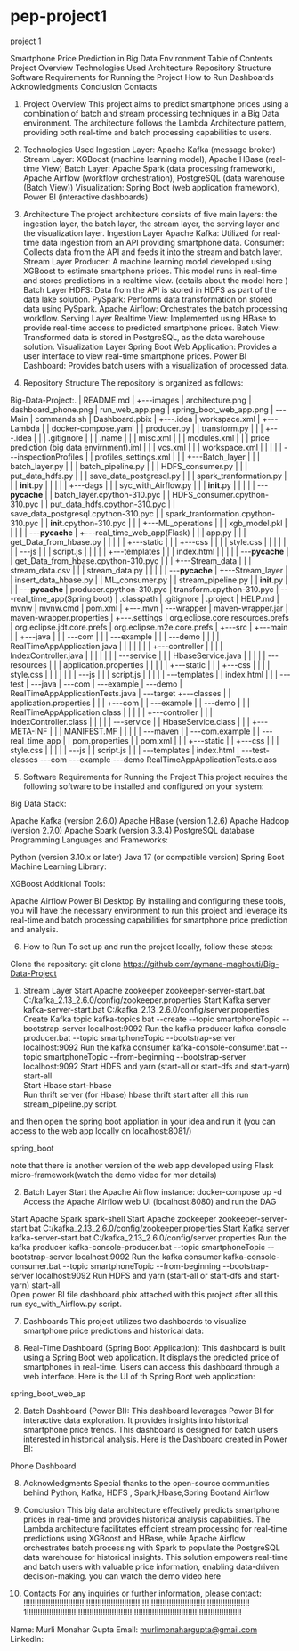 # pep-project1
project 1

Smartphone Price Prediction in Big Data Environment
Table of Contents
Project Overview
Technologies Used
Architecture
Repository Structure
Software Requirements for Running the Project
How to Run
Dashboards
Acknowledgments
Conclusion
Contacts
1. Project Overview
This project aims to predict smartphone prices using a combination of batch and stream processing techniques in a Big Data environment. The architecture follows the Lambda Architecture pattern, providing both real-time and batch processing capabilities to users.

2. Technologies Used
Ingestion Layer: Apache Kafka (message broker)
Stream Layer: XGBoost (machine learning model), Apache HBase (real-time View)
Batch Layer: Apache Spark (data processing framework), Apache Airflow (workflow orchestration), PostgreSQL (data warehouse (Batch View))
Visualization: Spring Boot (web application framework), Power BI (interactive dashboards)
3. Architecture
The project architecture consists of five main layers: the ingestion layer, the batch layer, the stream layer, the serving layer and the visualization layer.
Ingestion Layer
Apache Kafka: Utilized for real-time data ingestion from an API providing smartphone data.
Consumer: Collects data from the API and feeds it into the stream and batch layer.
Stream Layer
Producer: A machine learning model developed using XGBoost to estimate smartphone prices. This model runs in real-time and stores predictions in a realtime view. (details about the model here )
Batch Layer
HDFS: Data from the API is stored in HDFS as part of the data lake solution.
PySpark: Performs data transformation on stored data using PySpark.
Apache Airflow: Orchestrates the batch processing workflow.
Serving Layer
Realtime View: Implemented using HBase to provide real-time access to predicted smartphone prices.
Batch View: Transformed data is stored in PostgreSQL, as the data warehouse solution.
Visualization Layer
Spring Boot Web Application: Provides a user interface to view real-time smartphone prices.
Power BI Dashboard: Provides batch users with a visualization of processed data.
4. Repository Structure
The repository is organized as follows:

Big-Data-Project:.
|   README.md
|
+---images
|       architecture.png
|       dashboard_phone.png
|       run_web_app.png
|       spring_boot_web_app.png
|
\---Main
    |   commands.sh
    |   Dashboard.pbix
    |
    +---.idea
    |       workspace.xml
    |
    +---Lambda
    |   |   docker-compose.yaml
    |   |   producer.py
    |   |   transform.py
    |   |
    |   +---.idea
    |   |   |   .gitignore
    |   |   |   .name
    |   |   |   misc.xml
    |   |   |   modules.xml
    |   |   |   price prediction (big data envirnment).iml
    |   |   |   vcs.xml
    |   |   |   workspace.xml
    |   |   |
    |   |   \---inspectionProfiles
    |   |           profiles_settings.xml
    |   |
    |   +---Batch_layer
    |   |   |   batch_layer.py
    |   |   |   batch_pipeline.py
    |   |   |   HDFS_consumer.py
    |   |   |   put_data_hdfs.py
    |   |   |   save_data_postgresql.py
    |   |   |   spark_tranformation.py
    |   |   |   __init__.py
    |   |   |
    |   |   +---dags
    |   |   |       syc_with_Airflow.py
    |   |   |       __init__.py
    |   |   |
    |   |   \---__pycache__
    |   |           batch_layer.cpython-310.pyc
    |   |           HDFS_consumer.cpython-310.pyc
    |   |           put_data_hdfs.cpython-310.pyc
    |   |           save_data_postgresql.cpython-310.pyc
    |   |           spark_tranformation.cpython-310.pyc
    |   |           __init__.cpython-310.pyc
    |   |
    |   +---ML_operations
    |   |   |   xgb_model.pkl
    |   |   |
    |   |   \---__pycache__
    |   +---real_time_web_app(Flask)
    |   |   |   app.py
    |   |   |   get_Data_from_hbase.py
    |   |   |
    |   |   +---static
    |   |   |   +---css
    |   |   |   |       style.css
    |   |   |   |
    |   |   |   \---js
    |   |   |           script.js
    |   |   |
    |   |   +---templates
    |   |   |       index.html
    |   |   |
    |   |   \---__pycache__
    |   |           get_Data_from_hbase.cpython-310.pyc
    |   |
    |   +---Stream_data
    |   |   |   stream_data.csv
    |   |   |   stream_data.py
    |   |   |
    |   |   \---__pycache__
    |   +---Stream_layer
    |   |       insert_data_hbase.py
    |   |       ML_consumer.py
    |   |       stream_pipeline.py
    |   |       __init__.py
    |   |
    |   \---__pycache__
    |           producer.cpython-310.pyc
    |           transform.cpython-310.pyc
    |
    \---real_time_app(Spring boot)
        |   .classpath
        |   .gitignore
        |   .project
        |   HELP.md
        |   mvnw
        |   mvnw.cmd
        |   pom.xml
        |
        +---.mvn
        |   \---wrapper
        |           maven-wrapper.jar
        |           maven-wrapper.properties
        |
        +---.settings
        |       org.eclipse.core.resources.prefs
        |       org.eclipse.jdt.core.prefs
        |       org.eclipse.m2e.core.prefs
        |
        +---src
        |   +---main
        |   |   +---java
        |   |   |   \---com
        |   |   |       \---example
        |   |   |           \---demo
        |   |   |               |   RealTimeAppApplication.java
        |   |   |               |
        |   |   |               +---controller
        |   |   |               |       IndexController.java
        |   |   |               |
        |   |   |               \---service
        |   |   |                       HbaseService.java
        |   |   |
        |   |   \---resources
        |   |       |   application.properties
        |   |       |
        |   |       +---static
        |   |       |   +---css
        |   |       |   |       style.css
        |   |       |   |
        |   |       |   \---js
        |   |       |           script.js
        |   |       |
        |   |       \---templates
        |   |               index.html
        |   |
        |   \---test
        |       \---java
        |           \---com
        |               \---example
        |                   \---demo
        |                           RealTimeAppApplicationTests.java
        |
        \---target
            +---classes
            |   |   application.properties
            |   |
            |   +---com
            |   |   \---example
            |   |       \---demo
            |   |           |   RealTimeAppApplication.class
            |   |           |
            |   |           +---controller
            |   |           |       IndexController.class
            |   |           |
            |   |           \---service
            |   |                   HbaseService.class
            |   |
            |   +---META-INF
            |   |   |   MANIFEST.MF
            |   |   |
            |   |   \---maven
            |   |       \---com.example
            |   |           \---real_time_app
            |   |                   pom.properties
            |   |                   pom.xml
            |   |
            |   +---static
            |   |   +---css
            |   |   |       style.css
            |   |   |
            |   |   \---js
            |   |           script.js
            |   |
            |   \---templates
            |           index.html
            |
            \---test-classes
                \---com
                    \---example
                        \---demo
                                RealTimeAppApplicationTests.class

5. Software Requirements for Running the Project
This project requires the following software to be installed and configured on your system:

Big Data Stack:

Apache Kafka (version 2.6.0)
Apache HBase (version 1.2.6)
Apache Hadoop (version 2.7.0)
Apache Spark (version 3.3.4)
PostgreSQL database
Programming Languages and Frameworks:

Python (version 3.10.x or later)
Java 17 (or compatible version)
Spring Boot
Machine Learning Library:

XGBoost
Additional Tools:

Apache Airflow
Power BI Desktop
By installing and configuring these tools, you will have the necessary environment to run this project and leverage its real-time and batch processing capabilities for smartphone price prediction and analysis.

6. How to Run
To set up and run the project locally, follow these steps:

Clone the repository:
git clone https://github.com/aymane-maghouti/Big-Data-Project
1. Stream Layer
Start Apache zookeeper
zookeeper-server-start.bat C:/kafka_2.13_2.6.0/config/zookeeper.properties
Start Kafka server
kafka-server-start.bat C:/kafka_2.13_2.6.0/config/server.properties
Create Kafka topic
kafka-topics.bat --create --topic smartphoneTopic --bootstrap-server localhost:9092
Run the kafka producer
kafka-console-producer.bat --topic smartphoneTopic --bootstrap-server localhost:9092
Run the kafka consumer
kafka-console-consumer.bat --topic smartphoneTopic --from-beginning --bootstrap-server localhost:9092
Start HDFS and yarn (start-all or start-dfs and start-yarn)
start-all  
Start Hbase
start-hbase  
Run thrift server (for Hbase)
hbase thrift start
after all this run stream_pipeline.py script.

and then open the spring boot appliation in your idea and run it (you can access to the web app locally on localhost:8081/)

spring_boot

note that there is another version of the web app developed using Flask micro-framework(watch the demo video for mor details)

2. Batch Layer
Start the Apache Airflow instance:
docker-compose up -d
Access the Apache Airflow web UI (localhost:8080) and run the DAG

Start Apache Spark
spark-shell
Start Apache zookeeper
zookeeper-server-start.bat C:/kafka_2.13_2.6.0/config/zookeeper.properties
Start Kafka server
kafka-server-start.bat C:/kafka_2.13_2.6.0/config/server.properties
Run the kafka producer
kafka-console-producer.bat --topic smartphoneTopic --bootstrap-server localhost:9092
Run the kafka consumer
kafka-console-consumer.bat --topic smartphoneTopic --from-beginning --bootstrap-server localhost:9092
Run HDFS and yarn (start-all or start-dfs and start-yarn)
start-all  
Open power BI file dashboard.pbix attached with this project
after all this run syc_with_Airflow.py script.

7. Dashboards
This project utilizes two dashboards to visualize smartphone price predictions and historical data:

1. Real-Time Dashboard (Spring Boot Application):
This dashboard is built using a Spring Boot web application.
It displays the predicted price of smartphones in real-time.
Users can access this dashboard through a web interface.
Here is the UI of th Spring Boot web application:

spring_boot_web_ap

2. Batch Dashboard (Power BI):
This dashboard leverages Power BI for interactive data exploration.
It provides insights into historical smartphone price trends.
This dashboard is designed for batch users interested in historical analysis.
Here is the Dashboard created in Power BI:

Phone Dashboard

8. Acknowledgments
Special thanks to the open-source communities behind Python, Kafka, HDFS , Spark,Hbase,Spring Bootand Airflow
9. Conclusion
This big data architecture effectively predicts smartphone prices in real-time and provides historical analysis capabilities. The Lambda architecture facilitates efficient stream processing for real-time predictions using XGBoost and HBase, while Apache Airflow orchestrates batch processing with Spark to populate the PostgreSQL data warehouse for historical insights. This solution empowers real-time and batch users with valuable price information, enabling data-driven decision-making.
you can watch the demo video here

10. Contacts
For any inquiries or further information, please contact:
!!!!!!!!!!!!!!!!!!!!!!!!!!!!!!!!!!!!!!!!!!!!!!!!!!!!!!!!!!!!!!!!!!!!!!!!!!!!!!!!!!!!!!!!!!!!!!!!!!!!!
1!!!!!!!!!!!!!!!!!!!!!!!!!!!!!!!!!!!!!!!!!!!!!!!!!!!!!!!!!!!!!!!!!!!!!!!!!!!!!!!!!!!!!!!!!!!!!!!!

Name: Murli Monahar Gupta
Email: murlimonahargupta@gmail.com
LinkedIn: 
